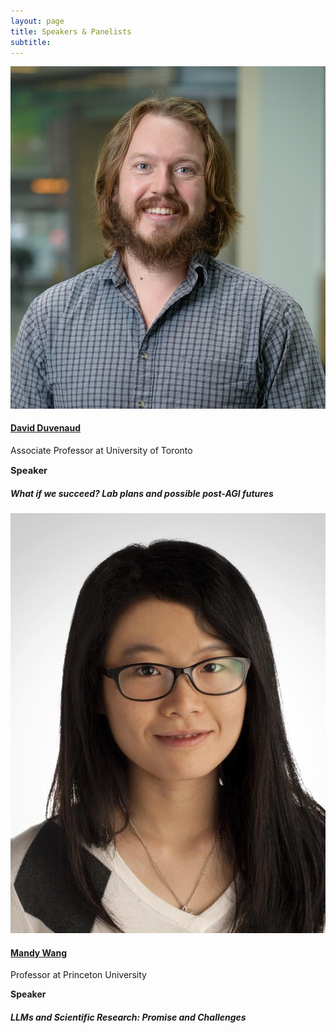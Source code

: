 ```yaml
---
layout: page
title: Speakers & Panelists
subtitle:
---
```


<!-- <div class='row'>
  <div class="col-3">
    <div class="frame">
      <img class="speaker-img" src='/assets/img/lama.jpeg' alt='Lama Ahmad'>
    </div>
  </div>
  <div class="col-9">
    <h4><a href="https://www.lama-ahmad.com">Lama Ahmad</a></h4>
    <p class='speaker-affiliation'>Trustworthy AI Team at OpenAI</p>
    <p style='font-size: 11pt;'>
      <b>Speaker</b>
    </p>
       <h5 class="talk-title">Third party assessments and assurances for deploying safer AI systems</h5>
  </div>
</div> -->

<div class='row'>
  <div class="col-3">
    <div class="frame">
      <img class="speaker-img" src='/assets/img/david_duvenaud.jpg' alt="David Duvenaud">
    </div>
  </div>
  <div class="col-9">
    <h4><a href="http://www.cs.toronto.edu/~duvenaud/">David Duvenaud</a></h4>
    <p class='speaker-affiliation'>Associate Professor at University of Toronto</p>
    <p style='font-size: 11pt;'>
      <b>Speaker</b>
    </p>
       <h5 class="talk-title">What if we succeed? Lab plans and possible post-AGI futures </h5>
  </div>
</div>

<div class='row'>
  <div class="col-3">
    <div class="frame">
      <img class="speaker-img" src='/assets/img/mandy.jpeg' alt="Mandy Wang">
    </div>
  </div>
  <div class="col-9">
    <h4><a href="https://mwang.princeton.edu/">Mandy Wang</a></h4>
    <p class='speaker-affiliation'>Professor at Princeton University</p>
    <p class='speaker-label'>
      <b>Speaker</b>
    </p>
    <h5 class="talk-title">LLMs and Scientific Research: Promise and Challenges</h5>
  </div>
</div>
